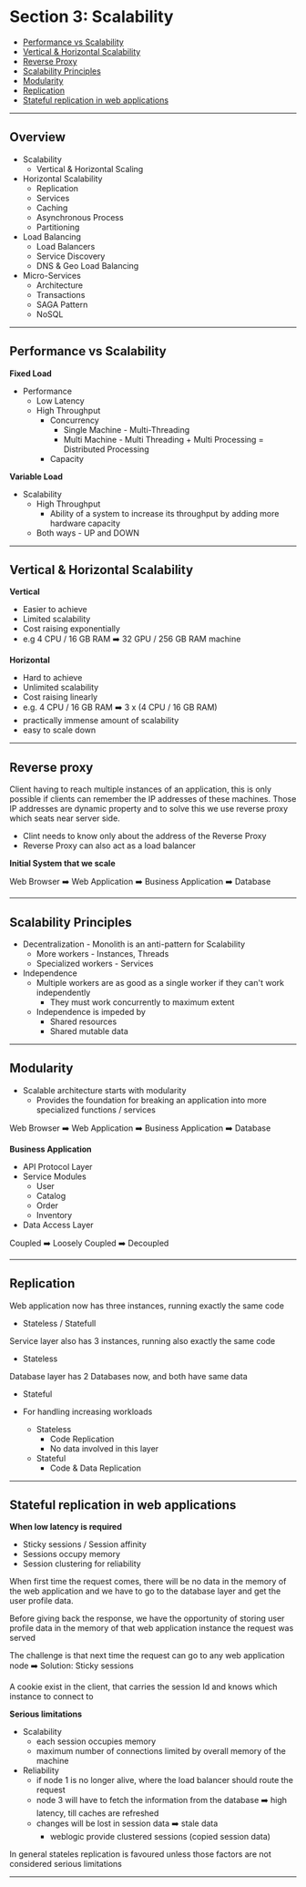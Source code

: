 # Section 3: Scalability


- [Performance vs Scalability](#performance-vs-scalability)
- [Vertical & Horizontal Scalability](#vertical--horizontal-scalability)
- [Reverse Proxy](#reverse-proxy)
- [Scalability Principles](#scalability-principles)
- [Modularity](#modularity)
- [Replication](#replication)
- [Stateful replication in web applications](#stateful-replication-in-web-applications)


---

## Overview

- Scalability
  - Vertical & Horizontal Scaling
- Horizontal Scalability
  - Replication
  - Services
  - Caching
  - Asynchronous Process
  - Partitioning
- Load Balancing
  - Load Balancers
  - Service Discovery
  - DNS & Geo Load Balancing
- Micro-Services
  - Architecture
  - Transactions
  - SAGA Pattern
  - NoSQL

---

## Performance vs Scalability

**Fixed Load**

- Performance
  - Low Latency
  - High Throughput
    - Concurrency
      - Single Machine - Multi-Threading
      - Multi Machine - Multi Threading + Multi Processing = Distributed Processing
    - Capacity

**Variable Load**

- Scalability
  - High Throughput
    - Ability of a system to increase its throughput by adding more hardware capacity
  - Both ways - UP and DOWN
 
---


## Vertical & Horizontal Scalability

**Vertical**

- Easier to achieve
- Limited scalability
- Cost raising exponentially
- e.g 4 CPU / 16 GB RAM ➡️ 32 GPU / 256 GB RAM machine

**Horizontal**
- Hard to achieve
- Unlimited scalability
- Cost raising linearly
- e.g. 4 CPU / 16 GB RAM ➡️ 3 x (4 CPU / 16 GB RAM)
- practically immense amount of scalability
- easy to scale down

---

## Reverse proxy

Client having to reach multiple instances of an application, this is only possible if clients can remember the IP addresses of these machines. Those IP addresses are dynamic property and to solve this we use reverse proxy which seats near server side.

- Clint needs to know only about the address of the Reverse Proxy
- Reverse Proxy can also act as a load balancer


**Initial System that we scale**

Web Browser ➡️ Web Application ➡️ Business Application ➡️ Database

---

## Scalability Principles

- Decentralization - Monolith is an anti-pattern for Scalability
  - More workers - Instances, Threads
  - Specialized workers - Services
- Independence
  - Multiple workers are as good as a single worker if they can't work independently
    - They must work concurrently to maximum extent
  - Independence is impeded by
    - Shared resources
    - Shared mutable data

---
  
## Modularity

- Scalable architecture starts with modularity
  - Provides the foundation for breaking an application into more specialized functions / services

Web Browser ➡️ Web Application ➡️ Business Application ➡️ Database

**Business Application**

- API Protocol Layer
- Service Modules
  - User
  - Catalog
  - Order
  - Inventory
- Data Access Layer

Coupled ➡️ Loosely Coupled ➡️ Decoupled

---

## Replication

Web application now has three instances, running exactly the same code
- Stateless / Statefull

Service layer also has 3 instances, running also exactly the same code
- Stateless

Database layer has 2 Databases now, and both have same data
- Stateful

- For handling increasing workloads
  - Stateless
    - Code Replication
    - No data involved in this layer
  - Stateful
    - Code & Data Replication

---

## Stateful replication in web applications

**When low latency is required**

- Sticky sessions / Session affinity
- Sessions occupy memory
- Session clustering for reliability

When first time the request comes, there will be no data in the memory of the web application and we have to go
to the database layer and get the user profile data.

Before giving back the response, we have the opportunity of storing user profile data in the memory of that web application 
instance the request was served

The challenge is that next time the request can go to any web application node ➡️ Solution: Sticky sessions

A cookie exist in the client, that carries the session Id and knows which instance to connect to

**Serious limitations**

- Scalability
  - each session occupies memory
  - maximum number of connections limited by overall memory of the machine
- Reliability
  - if node 1 is no longer alive, where the load balancer should route the request
  - node 3 will have to fetch the information from the database ➡️ high latency, till caches are refreshed
  - changes will be lost in session data ➡️ stale data
    - weblogic provide clustered sessions (copied session data)

In general stateles replication is favoured unless those factors are not considered serious limitations

---

